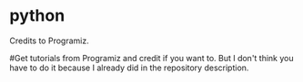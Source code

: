 # python
Credits to Programiz.

#Get tutorials from Programiz and credit if you want to. But I don't think you have to do it because I already did in the repository description.
